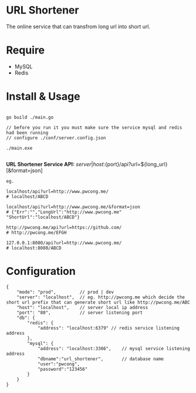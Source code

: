 # URL Shortener
The online service that can transfrom long url into short url.

# Require
* MySQL
* Redis

# Install & Usage
```

go build ./main.go

// before you run it you must make sure the service mysql and redis had been running
// configure ./conf/server.config.json

./main.exe


```

**URL Shortener Service API:**
${server|host}:${port}/api?url=${long_url}[&format=json]

```
eg.

localhost/api?url=http://www.pwcong.me/     
# localhost/ABCD

localhost/api?url=http://www.pwcong.me/&format=json     
# {"Err":"","LongUrl":"http://www.pwcong.me" "ShortUrl":"localhost/ABCD"}

http://pwcong.me/api?url=https://github.com/
# http://pwcong.me/EFGH

127.0.0.1:8080/api?url=http://www.pwcong.me/
# localhost:8080/ABCD
```

# Configuration
```
{
    "mode": "prod",         // prod | dev
    "server": "localhost",  // eg. http://pwcong.me which decide the short url prefix that can generate short url like http://pwcong.me/ABC
    "host": "localhost",    // server local ip address
    "port": "80",           // server listening port
    "db": {
        "redis": {
            "address": "localhost:6379" // redis service listening address
        },
        "mysql": {
            "address": "localhost:3306",    // mysql service listening address
            "dbname":"url_shortener",       // database name
            "user":"pwcong",                
            "password":"123456"
        }
    }
}
```